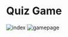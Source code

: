 # Quiz Game
 
![index](https://user-images.githubusercontent.com/73929904/147829246-e49c893b-8efd-4dde-89da-84e487da9a0a.png)
![gamepage](https://user-images.githubusercontent.com/73929904/147829249-79774dbe-2b83-48c6-883d-11a675d4cfea.png)
